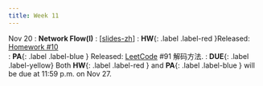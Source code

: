 ```yaml
---
title: Week 11
---
```


Nov 20
: **Network Flow(I)**
  :  \[[slides-zh](https://basics.sjtu.edu.cn/~yangqizhe/pdf/algo2023w/slides/AlgoLec10-handout-zh.pdf)\]
:  **HW**{: .label .label-red }Released: [Homework #10](https://basics.sjtu.edu.cn/~yangqizhe/pdf/algo2023w/homework/Algo-hw10.pdf)  
: **PA**{: .label .label-blue } Released: [LeetCode](https://leetcode.cn/problems/decode-ways/) #91 解码方法.
: **DUE**{: .label .label-yellow} Both **HW**{: .label .label-red } and  **PA**{: .label .label-blue } will be due at 11:59 p.m. on Nov 27. 
  

